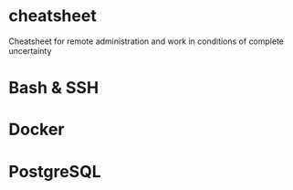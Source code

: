 # cheatsheet
Cheatsheet for remote administration and work in conditions of complete uncertainty

# Bash & SSH

# Docker

# PostgreSQL
